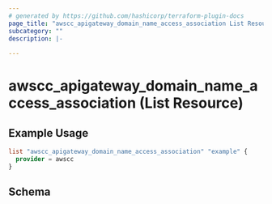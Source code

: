 ```yaml
---
# generated by https://github.com/hashicorp/terraform-plugin-docs
page_title: "awscc_apigateway_domain_name_access_association List Resource - terraform-provider-awscc"
subcategory: ""
description: |-
  
---
```


# awscc_apigateway_domain_name_access_association (List Resource)



## Example Usage

```terraform
list "awscc_apigateway_domain_name_access_association" "example" {
  provider = awscc
}
```

<!-- schema generated by tfplugindocs -->
## Schema
